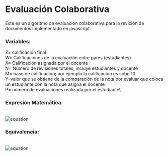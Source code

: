# Evaluación Colaborativa
Este es un algoritmo de evaluación colaborativa para la revición de documentos implementado en javascript.
### Variables:
Z= calificación final\
W= Calificaciones de la evaluación entre pares (estudiantes)\
X= Calificación asignada por el docente\
N= Número de revisiones totales, incluye estudiantes y docente\
M= base de calificación; por ejemplo la calificaciòn es sobe 10\
Y=valor que se obtiene de la comparación de la nota por evaluar que coloca un estudiante con la nota que asigna el docente\
P= número de evaluaciones realizada por el estudiante\
### Expresión Matemática:
\
![equation](http://latex.codecogs.com/gif.latex?z(w,x,y)=(\frac{(\frac{\sum_{w=0}^{w=n-1}\frac{w}{m}}{n}*m)+x}{2}*0.8)+((\sum_{y=0}^{y=p-1}y)*0.2))
### Equivalencia:
\
![equation](http://latex.codecogs.com/gif.latex?%20\begin{cases}%20y=m%20&\hbox{cuando%20}%20(x-(0.05m))%3C=%20w%20%3C=%20(x+(0.05m))%20&%20y=m0.9%20&\hbox{cuando%20}%20(x-(0.15m))%3C=%20w%20%3C=%20(x+(0.15m))%20&%20y=m0.6%20&\hbox{cuando%20}%20(x-(0.25m))%3C=%20w%20%3C=%20(x+(0.25m))%20&%20y=m0.5%20&\hbox{cuando%20}%20(x-(0.35m))%3C=%20w%20%3C=%20(x+(0.35m))%20&%20y=m0.4%20&\hbox{cuando%20}%20(x-(0.45m))%3C=%20w%20%3C=%20(x+(0.45m))%20&%20y=m0.2%20&\hbox{cuando%20}%20(x-(0.46m))%3C=%20w%20%3C=%20(x+(0.46*m))%20&\end{cases})

